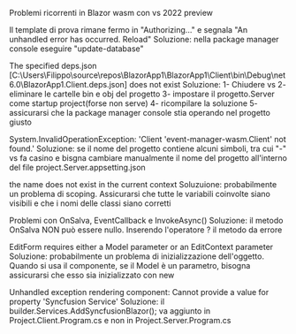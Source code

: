 Problemi ricorrenti in Blazor wasm con vs 2022 preview

Il template di prova rimane fermo in "Authorizing..." e segnala "An unhandled error has occurred. Reload"
Soluzione: nella package manager console eseguire "update-database"

The specified deps.json [C:\Users\Filippo\source\repos\BlazorApp1\BlazorApp1\Client\bin\Debug\net6.0\BlazorApp1.Client.deps.json] does not exist
Soluzione:
1- Chiudere vs
2- eliminare le cartelle bin e obj del progetto
3- impostare il progetto.Server come startup project(forse non serve)
4- ricompilare la soluzione
5- assicurarsi che la package manager console stia operando nel progetto giusto

System.InvalidOperationException: 'Client 'event-manager-wasm.Client' not found.'
Soluzione: se il nome del progetto contiene alcuni simboli, tra cui "-" vs fa casino e bisgna cambiare manualmente il nome del progetto all'interno del file project.Server.appsetting.json

the name does not exist in the current context
Soluzuione: probabilmente un problema di scoping. Assicurarsi che tutte le variabili coinvolte siano visibili e che i nomi delle classi siano corretti

Problemi con OnSalva, EventCallback e InvokeAsync()
Soluzione: il metodo OnSalva NON può essere nullo. Inserendo l'operatore ? il metodo da errore

EditForm requires either a Model parameter or an EditContext parameter
Soluzione: probabilmente un problema di inizializzazione dell'oggetto. Quando si usa il componente, se il Model è un parametro, bisogna assicurarsi che esso sia inizializzato con new

Unhandled exception rendering component: Cannot provide a value for property 'Syncfusion Service'
Soluzione: il builder.Services.AddSyncfusionBlazor(); va aggiunto in Project.Client.Program.cs e non in Project.Server.Program.cs
